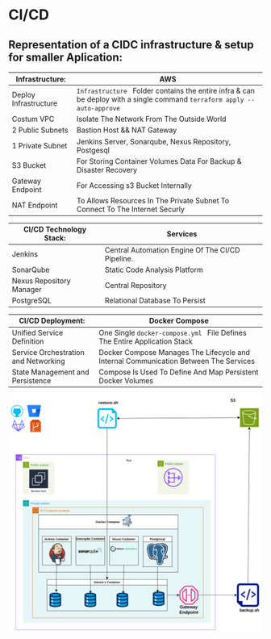 
# CI/CD
## Representation of a CIDC infrastructure & setup for smaller Aplication:

|  Infrastructure:  | AWS |
| ------------- | ------------- |
| Deploy Infrastructure | ```Infrastructure ``` Folder contains the entire infra & can be deploy with a single command ```terraform apply --auto-approve``` |
| Costum VPC  | Isolate The Network From The Outside World |
| 2 Public Subnets | Bastion Host && NAT Gateway |
| 1 Private Subnet | Jenkins Server, Sonarqube, Nexus Repository, Postgesql |
| S3 Bucket | For Storing Container Volumes Data For Backup & Disaster Recovery |
| Gateway Endpoint | For Accessing s3 Bucket Internally |
| NAT Endpoint | To Allows Resources In The Private Subnet To Connect To The Internet Securly |

|  CI/CD Technology Stack:  | Services |
| ------------- | ------------- |
| Jenkins  | Central Automation Engine Of The CI/CD Pipeline. |
| SonarQube | Static Code Analysis Platform |
| Nexus Repository Manager | Central Repository |
| PostgreSQL | Relational Database To Persist |



| CI/CD Deployment:  | Docker Compose |
| ------------- | ------------- |
| Unified Service Definition  | One Single ```docker-compose.yml ``` File Defines The Entire Application Stack |
| Service Orchestration and Networking | Docker Compose Manages The Lifecycle and Internal Communication Between The Services |
|  State Management and Persistence | Compose Is Used To Define And Map Persistent Docker Volumes |



![alt text](https://github.com/dev126712/cicd/blob/2d79805398c75877537e3484ff48f43334716e04/cicd.png)
